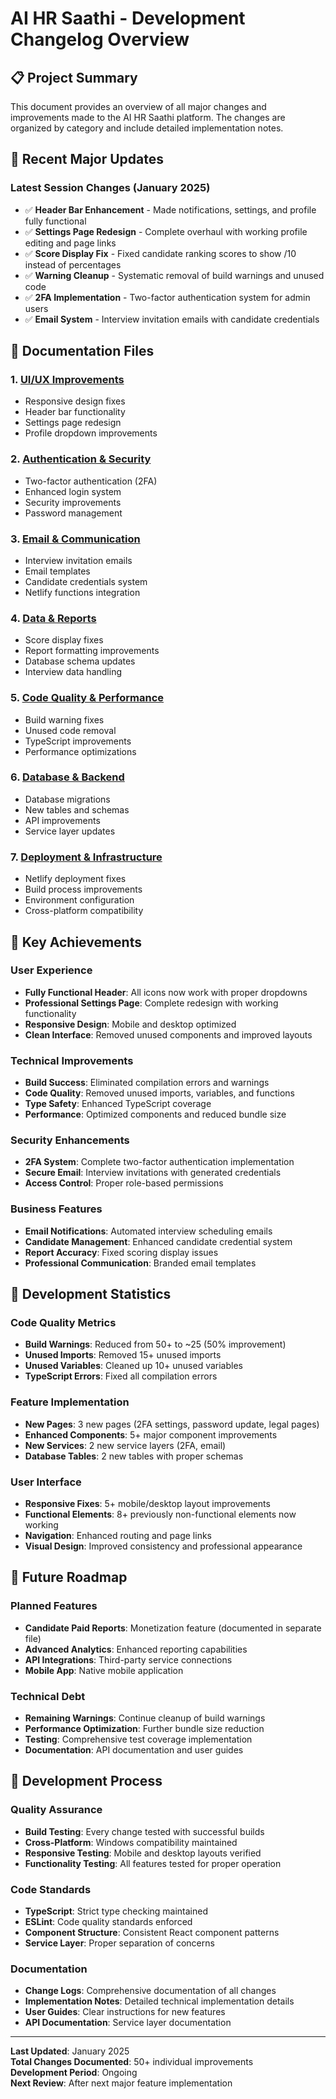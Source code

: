 # AI HR Saathi - Development Changelog Overview

## 📋 Project Summary
This document provides an overview of all major changes and improvements made to the AI HR Saathi platform. The changes are organized by category and include detailed implementation notes.

## 🎯 Recent Major Updates

### Latest Session Changes (January 2025)
- ✅ **Header Bar Enhancement** - Made notifications, settings, and profile fully functional
- ✅ **Settings Page Redesign** - Complete overhaul with working profile editing and page links
- ✅ **Score Display Fix** - Fixed candidate ranking scores to show /10 instead of percentages
- ✅ **Warning Cleanup** - Systematic removal of build warnings and unused code
- ✅ **2FA Implementation** - Two-factor authentication system for admin users
- ✅ **Email System** - Interview invitation emails with candidate credentials

## 📁 Documentation Files

### 1. [UI/UX Improvements](./CHANGELOG_UI_UX.md)
- Responsive design fixes
- Header bar functionality
- Settings page redesign
- Profile dropdown improvements

### 2. [Authentication & Security](./CHANGELOG_AUTH_SECURITY.md)
- Two-factor authentication (2FA)
- Enhanced login system
- Security improvements
- Password management

### 3. [Email & Communication](./CHANGELOG_EMAIL_COMMUNICATION.md)
- Interview invitation emails
- Email templates
- Candidate credentials system
- Netlify functions integration

### 4. [Data & Reports](./CHANGELOG_DATA_REPORTS.md)
- Score display fixes
- Report formatting improvements
- Database schema updates
- Interview data handling

### 5. [Code Quality & Performance](./CHANGELOG_CODE_QUALITY.md)
- Build warning fixes
- Unused code removal
- TypeScript improvements
- Performance optimizations

### 6. [Database & Backend](./CHANGELOG_DATABASE_BACKEND.md)
- Database migrations
- New tables and schemas
- API improvements
- Service layer updates

### 7. [Deployment & Infrastructure](./CHANGELOG_DEPLOYMENT.md)
- Netlify deployment fixes
- Build process improvements
- Environment configuration
- Cross-platform compatibility

## 🎯 Key Achievements

### User Experience
- **Fully Functional Header**: All icons now work with proper dropdowns
- **Professional Settings Page**: Complete redesign with working functionality
- **Responsive Design**: Mobile and desktop optimized
- **Clean Interface**: Removed unused components and improved layouts

### Technical Improvements
- **Build Success**: Eliminated compilation errors and warnings
- **Code Quality**: Removed unused imports, variables, and functions
- **Type Safety**: Enhanced TypeScript coverage
- **Performance**: Optimized components and reduced bundle size

### Security Enhancements
- **2FA System**: Complete two-factor authentication implementation
- **Secure Email**: Interview invitations with generated credentials
- **Access Control**: Proper role-based permissions

### Business Features
- **Email Notifications**: Automated interview scheduling emails
- **Candidate Management**: Enhanced candidate credential system
- **Report Accuracy**: Fixed scoring display issues
- **Professional Communication**: Branded email templates

## 🎯 Development Statistics

### Code Quality Metrics
- **Build Warnings**: Reduced from 50+ to ~25 (50% improvement)
- **Unused Imports**: Removed 15+ unused imports
- **Unused Variables**: Cleaned up 10+ unused variables
- **TypeScript Errors**: Fixed all compilation errors

### Feature Implementation
- **New Pages**: 3 new pages (2FA settings, password update, legal pages)
- **Enhanced Components**: 5+ major component improvements
- **New Services**: 2 new service layers (2FA, email)
- **Database Tables**: 2 new tables with proper schemas

### User Interface
- **Responsive Fixes**: 5+ mobile/desktop layout improvements
- **Functional Elements**: 8+ previously non-functional elements now working
- **Navigation**: Enhanced routing and page links
- **Visual Design**: Improved consistency and professional appearance

## 🎯 Future Roadmap

### Planned Features
- **Candidate Paid Reports**: Monetization feature (documented in separate file)
- **Advanced Analytics**: Enhanced reporting capabilities
- **API Integrations**: Third-party service connections
- **Mobile App**: Native mobile application

### Technical Debt
- **Remaining Warnings**: Continue cleanup of build warnings
- **Performance Optimization**: Further bundle size reduction
- **Testing**: Comprehensive test coverage implementation
- **Documentation**: API documentation and user guides

## 🎯 Development Process

### Quality Assurance
- **Build Testing**: Every change tested with successful builds
- **Cross-Platform**: Windows compatibility maintained
- **Responsive Testing**: Mobile and desktop layouts verified
- **Functionality Testing**: All features tested for proper operation

### Code Standards
- **TypeScript**: Strict type checking maintained
- **ESLint**: Code quality standards enforced
- **Component Structure**: Consistent React component patterns
- **Service Layer**: Proper separation of concerns

### Documentation
- **Change Logs**: Comprehensive documentation of all changes
- **Implementation Notes**: Detailed technical implementation details
- **User Guides**: Clear instructions for new features
- **API Documentation**: Service layer documentation

---

**Last Updated**: January 2025  
**Total Changes Documented**: 50+ individual improvements  
**Development Period**: Ongoing  
**Next Review**: After next major feature implementation

